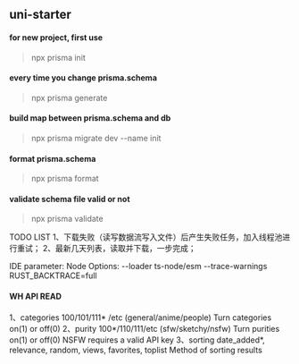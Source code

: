 ## uni-starter

#### for new project, first use
> npx prisma init

#### every time you change prisma.schema
> npx prisma generate


#### build map between prisma.schema and db
> npx prisma migrate dev --name init

#### format prisma.schema 
>npx prisma format

#### validate schema file valid or not
>npx prisma validate

TODO LIST
1、下载失败（读写数据流写入文件）后产生失败任务，加入线程池进行重试；
2、最新几天列表，读取并下载，一步完成；

IDE parameter:
Node Options: --loader ts-node/esm --trace-warnings
RUST_BACKTRACE=full

#### WH API READ
1、categories 100/101/111*  /etc (general/anime/people) Turn categories on(1) or off(0)
2、purity 100*/110/111/etc (sfw/sketchy/nsfw) Turn purities on(1) or off(0) NSFW requires a valid API key
3、sorting date_added*, relevance, random, views, favorites, toplist Method of sorting results

